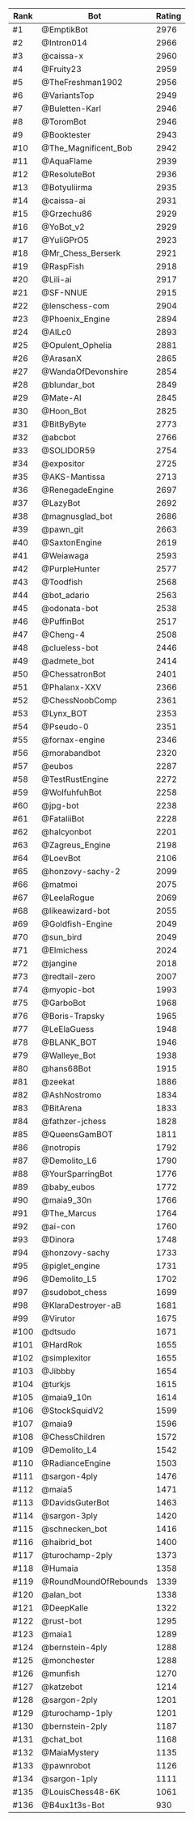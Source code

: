 Rank|Bot|Rating
---|---|---
#1|@EmptikBot|2976
#2|@Intron014|2966
#3|@caissa-x|2960
#4|@Fruity23|2959
#5|@TheFreshman1902|2956
#6|@VariantsTop|2949
#7|@Buletten-Karl|2946
#8|@ToromBot|2946
#9|@Booktester|2943
#10|@The_Magnificent_Bob|2942
#11|@AquaFlame|2939
#12|@ResoluteBot|2936
#13|@Botyuliirma|2935
#14|@caissa-ai|2931
#15|@Grzechu86|2929
#16|@YoBot_v2|2929
#17|@YuliGPrO5|2923
#18|@Mr_Chess_Berserk|2921
#19|@RaspFish|2918
#20|@Lili-ai|2917
#21|@SF-NNUE|2915
#22|@lenschess-com|2904
#23|@Phoenix_Engine|2894
#24|@AILc0|2893
#25|@Opulent_Ophelia|2881
#26|@ArasanX|2865
#27|@WandaOfDevonshire|2854
#28|@blundar_bot|2849
#29|@Mate-AI|2845
#30|@Hoon_Bot|2825
#31|@BitByByte|2773
#32|@abcbot|2766
#33|@SOLIDOR59|2754
#34|@expositor|2725
#35|@AKS-Mantissa|2713
#36|@RenegadeEngine|2697
#37|@LazyBot|2692
#38|@magnusglad_bot|2686
#39|@pawn_git|2663
#40|@SaxtonEngine|2619
#41|@Weiawaga|2593
#42|@PurpleHunter|2577
#43|@Toodfish|2568
#44|@bot_adario|2563
#45|@odonata-bot|2538
#46|@PuffinBot|2517
#47|@Cheng-4|2508
#48|@clueless-bot|2446
#49|@admete_bot|2414
#50|@ChessatronBot|2401
#51|@Phalanx-XXV|2366
#52|@ChessNoobComp|2361
#53|@Lynx_BOT|2353
#54|@Pseudo-0|2351
#55|@fornax-engine|2346
#56|@morabandbot|2320
#57|@eubos|2287
#58|@TestRustEngine|2272
#59|@WolfuhfuhBot|2258
#60|@jpg-bot|2238
#61|@FataliiBot|2228
#62|@halcyonbot|2201
#63|@Zagreus_Engine|2198
#64|@LoevBot|2106
#65|@honzovy-sachy-2|2099
#66|@matmoi|2075
#67|@LeelaRogue|2069
#68|@likeawizard-bot|2055
#69|@Goldfish-Engine|2049
#70|@sun_bird|2049
#71|@Elmichess|2024
#72|@jangine|2018
#73|@redtail-zero|2007
#74|@myopic-bot|1993
#75|@GarboBot|1968
#76|@Boris-Trapsky|1965
#77|@LeElaGuess|1948
#78|@BLANK_BOT|1946
#79|@Walleye_Bot|1938
#80|@hans68Bot|1915
#81|@zeekat|1886
#82|@AshNostromo|1834
#83|@BitArena|1833
#84|@fathzer-jchess|1828
#85|@QueensGamBOT|1811
#86|@notropis|1792
#87|@Demolito_L6|1790
#88|@YourSparringBot|1776
#89|@baby_eubos|1772
#90|@maia9_30n|1766
#91|@The_Marcus|1764
#92|@ai-con|1760
#93|@Dinora|1748
#94|@honzovy-sachy|1733
#95|@piglet_engine|1731
#96|@Demolito_L5|1702
#97|@sudobot_chess|1699
#98|@KlaraDestroyer-aB|1681
#99|@Virutor|1675
#100|@dtsudo|1671
#101|@HardRok|1655
#102|@simplexitor|1655
#103|@Jibbby|1654
#104|@turkjs|1615
#105|@maia9_10n|1614
#106|@StockSquidV2|1599
#107|@maia9|1596
#108|@ChessChildren|1572
#109|@Demolito_L4|1542
#110|@RadianceEngine|1503
#111|@sargon-4ply|1476
#112|@maia5|1471
#113|@DavidsGuterBot|1463
#114|@sargon-3ply|1420
#115|@schnecken_bot|1416
#116|@haibrid_bot|1400
#117|@turochamp-2ply|1373
#118|@Humaia|1358
#119|@RoundMoundOfRebounds|1339
#120|@alan_bot|1338
#121|@DeepKalle|1322
#122|@rust-bot|1295
#123|@maia1|1289
#124|@bernstein-4ply|1288
#125|@monchester|1288
#126|@munfish|1270
#127|@katzebot|1214
#128|@sargon-2ply|1201
#129|@turochamp-1ply|1201
#130|@bernstein-2ply|1187
#131|@chat_bot|1168
#132|@MaiaMystery|1135
#133|@pawnrobot|1126
#134|@sargon-1ply|1111
#135|@LouisChess48-6K|1061
#136|@B4ux1t3s-Bot|930
